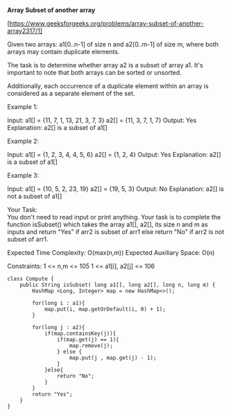 **Array Subset of another array**

[https://www.geeksforgeeks.org/problems/array-subset-of-another-array2317/1]

Given two arrays: a1[0..n-1] of size n and a2[0..m-1] of size m, where both arrays may contain duplicate elements. 

The task is to determine whether array a2 is a subset of array a1. It's important to note that both arrays can be sorted or unsorted.

Additionally, each occurrence of a duplicate element within an array is considered as a separate element of the set.

Example 1:

Input:
a1[] = {11, 7, 1, 13, 21, 3, 7, 3}
a2[] = {11, 3, 7, 1, 7}
Output:
Yes
Explanation:
a2[] is a subset of a1[]

Example 2:

Input:
a1[] = {1, 2, 3, 4, 4, 5, 6}
a2[] = {1, 2, 4}
Output:
Yes
Explanation:
a2[] is a subset of a1[]

Example 3:

Input:
a1[] = {10, 5, 2, 23, 19}
a2[] = {19, 5, 3}
Output:
No
Explanation:
a2[] is not a subset of a1[]
 

Your Task:  
You don't need to read input or print anything. Your task is to complete the function isSubset() which takes the array a1[], a2[], its size n and m as inputs and return "Yes" if arr2 is subset of arr1 else return "No" if arr2 is not subset of arr1.

 

Expected Time Complexity: O(max(n,m))
Expected Auxiliary Space: O(n)

Constraints:
1 <= n,m <= 105
1 <= a1[i], a2[j] <= 106

```
class Compute {
    public String isSubset( long a1[], long a2[], long n, long m) {
        HashMap <Long, Integer> map = new HashMap<>();
        
        for(long i : a1){
            map.put(i, map.getOrDefault(i, 0) + 1);
        }
        
        for(long j : a2){
            if(map.containsKey(j)){
                if(map.get(j) == 1){
                    map.remove(j);
                } else {
                    map.put(j , map.get(j) - 1);
                }
            }else{
                return "No";
            }
        }
        return "Yes";
    }
}
```
